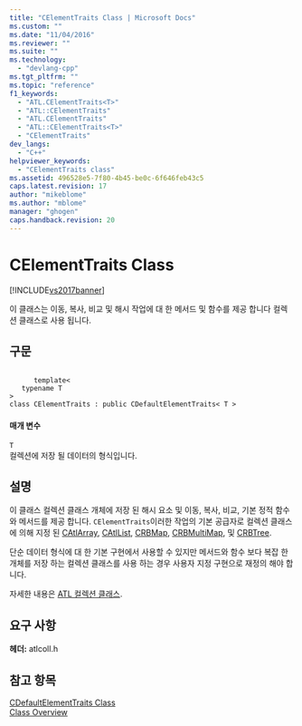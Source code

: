 ```yaml
---
title: "CElementTraits Class | Microsoft Docs"
ms.custom: ""
ms.date: "11/04/2016"
ms.reviewer: ""
ms.suite: ""
ms.technology: 
  - "devlang-cpp"
ms.tgt_pltfrm: ""
ms.topic: "reference"
f1_keywords: 
  - "ATL.CElementTraits<T>"
  - "ATL::CElementTraits"
  - "ATL.CElementTraits"
  - "ATL::CElementTraits<T>"
  - "CElementTraits"
dev_langs: 
  - "C++"
helpviewer_keywords: 
  - "CElementTraits class"
ms.assetid: 496528e5-7f80-4b45-be0c-6f646feb43c5
caps.latest.revision: 17
author: "mikeblome"
ms.author: "mblome"
manager: "ghogen"
caps.handback.revision: 20
---
```

# CElementTraits Class
[!INCLUDE[vs2017banner](../../assembler/inline/includes/vs2017banner.md)]

이 클래스는 이동, 복사, 비교 및 해시 작업에 대 한 메서드 및 함수를 제공 합니다 컬렉션 클래스로 사용 됩니다.  
  
## 구문  
  
```  
  
      template<  
   typename T  
>  
class CElementTraits : public CDefaultElementTraits< T >  
```  
  
#### 매개 변수  
 `T`  
 컬렉션에 저장 될 데이터의 형식입니다.  
  
## 설명  
 이 클래스 컬렉션 클래스 개체에 저장 된 해시 요소 및 이동, 복사, 비교, 기본 정적 함수와 메서드를 제공 합니다.  `CElementTraits`이러한 작업의 기본 공급자로 컬렉션 클래스에 의해 지정 된  [CAtlArray](../../atl/reference/catlarray-class.md),  [CAtlList](../../atl/reference/catllist-class.md),  [CRBMap](../../atl/reference/crbmap-class.md),  [CRBMultiMap](../../atl/reference/crbmultimap-class.md), 및  [CRBTree](../../atl/reference/crbtree-class.md).  
  
 단순 데이터 형식에 대 한 기본 구현에서 사용할 수 있지만 메서드와 함수 보다 복잡 한 개체를 저장 하는 컬렉션 클래스를 사용 하는 경우 사용자 지정 구현으로 재정의 해야 합니다.  
  
 자세한 내용은  [ATL 컬렉션 클래스](../../atl/atl-collection-classes.md).  
  
## 요구 사항  
 **헤더:** atlcoll.h  
  
## 참고 항목  
 [CDefaultElementTraits Class](../../atl/reference/cdefaultelementtraits-class.md)   
 [Class Overview](../../atl/atl-class-overview.md)